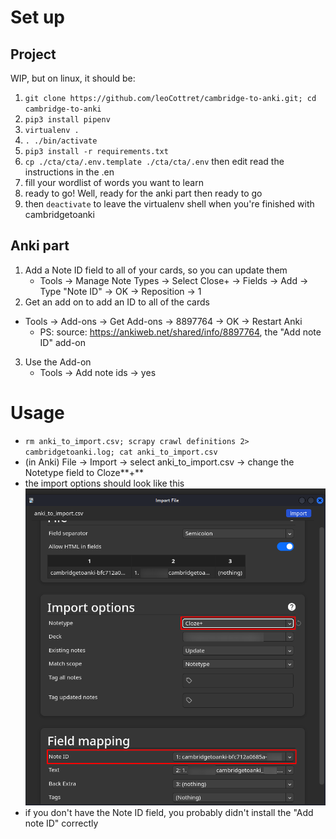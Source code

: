 # Set up
## Project
WIP, but on linux, it should be:
1. `git clone https://github.com/leoCottret/cambridge-to-anki.git; cd cambridge-to-anki`
1. `pip3 install pipenv`
1. `virtualenv .`
1. `. ./bin/activate`
1. `pip3 install -r requirements.txt`
1. `cp ./cta/cta/.env.template ./cta/cta/.env` then edit read the instructions in the .en
1. fill your wordlist of words you want to learn
1. ready to go! Well, ready for the anki part then ready to go
1. then `deactivate` to leave the virtualenv shell when you're finished with cambridgetoanki
## Anki part
1. Add a Note ID field to all of your cards, so you can update them
    - Tools -> Manage Note Types -> Select Close+ -> Fields -> Add -> Type "Note ID" -> OK -> Reposition -> 1
2. Get an add on to add an ID to all of the cards
- Tools -> Add-ons -> Get Add-ons -> 8897764 -> OK -> Restart Anki
    - PS: source: https://ankiweb.net/shared/info/8897764, the "Add note ID" add-on
3. Use the Add-on
    - Tools -> Add note ids -> yes

# Usage
- `rm anki_to_import.csv; scrapy crawl definitions 2> cambridgetoanki.log; cat anki_to_import.csv`
- (in Anki) File -> Import -> select anki_to_import.csv -> change the Notetype field to Cloze**+**
- the import options should look like this
![Focus on the Cloze+ ](instructions_1.png)
- if you don't have the Note ID field, you probably didn't install the "Add note ID" correctly
